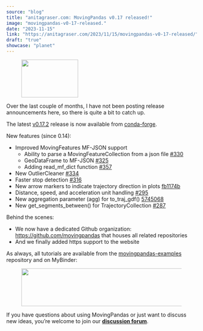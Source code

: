 ```yaml
---
source: "blog"
title: "anitagraser.com: MovingPandas v0.17 released!"
image: "movingpandas-v0-17-released."
date: "2023-11-15"
link: "https://anitagraser.com/2023/11/15/movingpandas-v0-17-released/"
draft: "true"
showcase: "planet"
---
```


<div class="wp-block-image">
<figure class="alignright"><img width="150" height="100" data-attachment-id="7259" data-permalink="https://anitagraser.com/movingpandas/logo/" data-orig-file="https://underdark.files.wordpress.com/2020/06/logo.png" data-orig-size="1881,1256" data-comments-opened="1" data-image-meta="{&quot;aperture&quot;:&quot;0&quot;,&quot;credit&quot;:&quot;&quot;,&quot;camera&quot;:&quot;&quot;,&quot;caption&quot;:&quot;&quot;,&quot;created_timestamp&quot;:&quot;0&quot;,&quot;copyright&quot;:&quot;&quot;,&quot;focal_length&quot;:&quot;0&quot;,&quot;iso&quot;:&quot;0&quot;,&quot;shutter_speed&quot;:&quot;0&quot;,&quot;title&quot;:&quot;&quot;,&quot;orientation&quot;:&quot;0&quot;}" data-image-title="logo" data-image-description="" data-image-caption="" data-medium-file="https://underdark.files.wordpress.com/2020/06/logo.png?w=300" data-large-file="https://underdark.files.wordpress.com/2020/06/logo.png?w=545" src="https://underdark.files.wordpress.com/2020/06/logo.png?w=150" alt="" class="wp-image-7259" srcset="https://underdark.files.wordpress.com/2020/06/logo.png?w=150 150w, https://underdark.files.wordpress.com/2020/06/logo.png?w=300 300w" sizes="(max-width: 150px) 100vw, 150px" /></figure></div>


<p>Over the last couple of months, I have not been posting release announcements here, so there is quite a bit to catch up. </p>



<p>The latest <a href="https://github.com/movingpandas/movingpandas/releases">v0.17.2</a> release is now available from <a href="https://anaconda.org/conda-forge/movingpandas">conda-forge</a>.</p>



<p>New features (since 0.14):</p>



<ul>
<li>Improved MovingFeatures MF-JSON support
<ul>
<li>Ability to parse a MovingFeatureCollection from a json file&nbsp;<a href="https://github.com/movingpandas/movingpandas/pull/330">#330</a></li>



<li>GeoDataFrame to MF-JSON <a href="https://github.com/movingpandas/movingpandas/pull/325">#325</a></li>



<li>Adding read_mf_dict function&nbsp;<a href="https://github.com/movingpandas/movingpandas/pull/357">#357</a></li>
</ul>
</li>



<li>New OutlierCleaner&nbsp;<a href="https://github.com/movingpandas/movingpandas/pull/334">#334</a></li>



<li>Faster stop detection&nbsp;<a href="https://github.com/movingpandas/movingpandas/pull/316">#316</a></li>



<li>New arrow markers to indicate trajectory direction in plots <a href="https://github.com/movingpandas/movingpandas/commit/fb1174b51f0ef31ce95ffc1403b78c7eff3642b7">fb1174b</a>&nbsp;</li>



<li>Distance, speed, and acceleration unit handling <a href="https://github.com/movingpandas/movingpandas/pull/295">#295</a></li>



<li>New aggregation parameter (agg) for to_traj_gdf() <a href="https://github.com/movingpandas/movingpandas/commit/574506837f5e04f6e49ff1cd99da28bc54fc30ba">5745068</a>&nbsp;</li>



<li>New get_segments_between() for TrajectoryCollection <a href="https://github.com/movingpandas/movingpandas/issues/287">#287</a> </li>
</ul>



<p>Behind the scenes:</p>



<ul>
<li>We now have a dedicated Github organization: <a href="https://github.com/movingpandas">https://github.com/movingpandas</a> that houses all related repositories</li>



<li>And we finally added https support to the website</li>
</ul>



<p>As always, all tutorials are available from the <a href="https://github.com/movingpandas/movingpandas-examples">movingpandas-examples</a> repository and on MyBinder:</p>


<div class="wp-block-image">
<figure class="aligncenter"><a href="https://mybinder.org/v2/gh/movingpandas/movingpandas-examples/main"><img width="545" height="100" data-attachment-id="7159" data-permalink="https://anitagraser.com/2020/03/21/movingpandas-v0-3-released/binder/" data-orig-file="https://underdark.files.wordpress.com/2020/03/binder.png" data-orig-size="109,20" data-comments-opened="1" data-image-meta="{&quot;aperture&quot;:&quot;0&quot;,&quot;credit&quot;:&quot;&quot;,&quot;camera&quot;:&quot;&quot;,&quot;caption&quot;:&quot;&quot;,&quot;created_timestamp&quot;:&quot;0&quot;,&quot;copyright&quot;:&quot;&quot;,&quot;focal_length&quot;:&quot;0&quot;,&quot;iso&quot;:&quot;0&quot;,&quot;shutter_speed&quot;:&quot;0&quot;,&quot;title&quot;:&quot;&quot;,&quot;orientation&quot;:&quot;0&quot;}" data-image-title="binder" data-image-description="" data-image-caption="" data-medium-file="https://underdark.files.wordpress.com/2020/03/binder.png?w=109" data-large-file="https://underdark.files.wordpress.com/2020/03/binder.png?w=109" src="https://underdark.files.wordpress.com/2020/03/binder.png?w=545" alt="" class="wp-image-7159" /></a></figure></div>


<p>If you have questions about using MovingPandas or just want to discuss new ideas, you&#8217;re welcome to join our <a href="https://github.com/movingpandas/movingpandas/discussions"><strong>discussion forum</strong></a>.</p>



<p></p>
